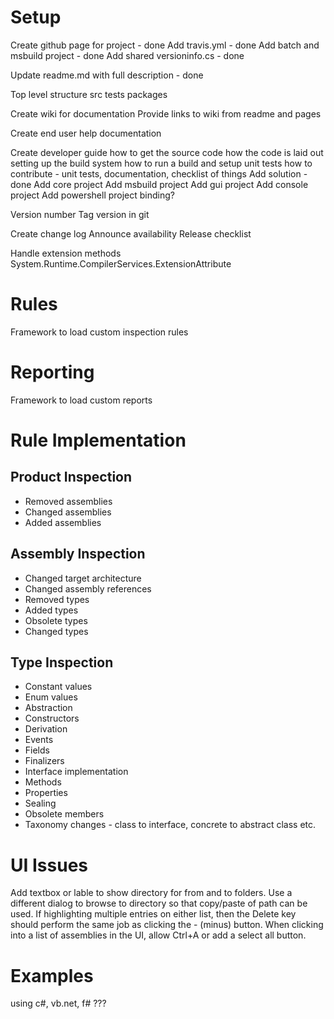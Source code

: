 # Setup

Create github page for project - done
Add travis.yml - done
Add batch and msbuild project - done
Add shared versioninfo.cs - done

Update readme.md with full description - done

Top level structure
src
tests
packages

Create wiki for documentation
Provide links to wiki from readme and pages

Create end user help documentation

Create developer guide
 how to get the source code
 how the code is laid out
 setting up the build system
 how to run a build and setup unit tests
 how to contribute - unit tests, documentation, checklist of things
Add solution - done
Add core project
Add msbuild project
Add gui project
Add console project
Add powershell project binding?

Version number
Tag version in git

Create change log
Announce availability
Release checklist

Handle extension methods
System.Runtime.CompilerServices.ExtensionAttribute


# Rules

Framework to load custom inspection rules

# Reporting

Framework to load custom reports

# Rule Implementation

## Product Inspection

* Removed assemblies
* Changed assemblies
* Added assemblies

## Assembly Inspection

* Changed target architecture
* Changed assembly references
* Removed types
* Added types
* Obsolete types
* Changed types

## Type Inspection

* Constant values
* Enum values
* Abstraction
* Constructors
* Derivation
* Events
* Fields
* Finalizers
* Interface implementation
* Methods
* Properties
* Sealing
* Obsolete members
* Taxonomy changes - class to interface, concrete to abstract class etc.

# UI Issues

Add textbox or lable to show directory for from and to folders.
Use a different dialog to browse to directory so that copy/paste of path can be used.
If highlighting multiple entries on either list, then the Delete key should perform the same job as clicking the - (minus) button.
When clicking into a list of assemblies in the UI, allow Ctrl+A or add a select all button.

# Examples

using c#, vb.net, f# ???

